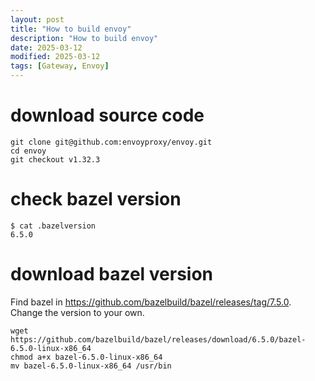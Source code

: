 ```yaml
---
layout: post
title: "How to build envoy"
description: "How to build envoy"
date: 2025-03-12
modified: 2025-03-12
tags: [Gateway, Envoy]
---
```


# download source code

```shell
git clone git@github.com:envoyproxy/envoy.git
cd envoy
git checkout v1.32.3
```

# check bazel version

```shell
$ cat .bazelversion
6.5.0
```

# download bazel version

Find bazel in https://github.com/bazelbuild/bazel/releases/tag/7.5.0.
Change the version to your own.

```shell
wget https://github.com/bazelbuild/bazel/releases/download/6.5.0/bazel-6.5.0-linux-x86_64
chmod a+x bazel-6.5.0-linux-x86_64
mv bazel-6.5.0-linux-x86_64 /usr/bin
```
